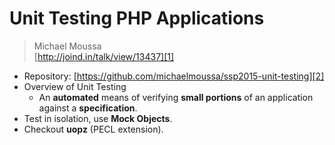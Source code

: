 # Unit Testing PHP Applications
> Michael Moussa  
> [http://joind.in/talk/view/13437][1]

* Repository: [https://github.com/michaelmoussa/ssp2015-unit-testing][2]
* Overview of Unit Testing
	* An **automated** means of verifying **small portions** of an application against a **specification**.
* Test in isolation, use **Mock Objects**.
* Checkout **uopz** (PECL extension).

[1]: http://joind.in/talk/view/13437
[2]: https://github.com/michaelmoussa/ssp2015-unit-testing